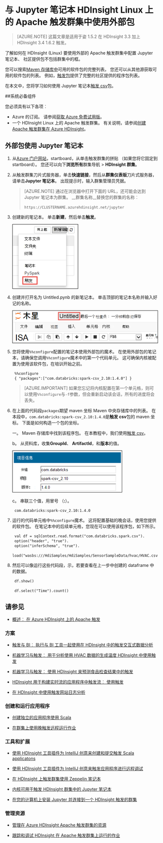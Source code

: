 <properties 
    pageTitle="外部包使用 HDInsight 上的 Apache 触发簇中的 Jupyter 笔记本 |Azure"
    description="分步说明如何使用 HDInsight 触发群集配置可用的 Jupyter 笔记本使用外部触发包。" 
    services="hdinsight" 
    documentationCenter="" 
    authors="nitinme" 
    manager="jhubbard" 
    editor="cgronlun"
    tags="azure-portal"/>

<tags 
    ms.service="hdinsight" 
    ms.workload="big-data" 
    ms.tgt_pltfrm="na" 
    ms.devlang="na" 
    ms.topic="article" 
    ms.date="10/28/2016" 
    ms.author="nitinme"/>


# <a name="use-external-packages-with-jupyter-notebooks-in-apache-spark-clusters-on-hdinsight-linux"></a>与 Jupyter 笔记本 HDInsight Linux 上的 Apache 触发群集中使用外部包

>[AZURE.NOTE] 这篇文章是适用于姿 1.5.2 在 HDInsight 3.3 加上 HDInsight 3.4 1.6.2 触发。 

了解如何在 HDInsight (Linux) 要使用外部的 Apache 触发群集中配置 Jupyter 笔记本、 社区提供包不包括群集中的框。 

您可以搜索[Maven 存储库中](http://search.maven.org/)可用的软件包的完整列表。 您还可以从其他源获取可用的软件包的列表。 例如，[触发包](http://spark-packages.org/)提供了完整的社区提供的程序包列表。

在本文中，您将学习如何使用 Jupyter 笔记本[触发 csv](http://search.maven.org/#artifactdetails%7Ccom.databricks%7Cspark-csv_2.10%7C1.4.0%7Cjar)包。

##<a name="prerequisites"></a>系统必备组件

您必须具有以下各项︰

- Azure 的订阅。 请参阅[获取 Azure 免费试用版](https://azure.microsoft.com/documentation/videos/get-azure-free-trial-for-testing-hadoop-in-hdinsight/)。
- 一个 HDInsight Linux 上的 Apache 触发群集。 有关说明，请参阅[创建 Apache 触发群集在 Azure HDInsight](hdinsight-apache-spark-jupyter-spark-sql.md)。

## <a name="use-external-packages-with-jupyter-notebooks"></a>外部包使用 Jupyter 笔记本 

1. 从[Azure 门户网站](https://portal.azure.com/)，startboard，从单击触发群集的拼贴 （如果您将它固定到 startboard）。 您还可以向下**浏览所有**群集导航 > **HDInsight 群集**。   

2. 从触发群集刀片式服务器，单击**快速链接**，然后从**群集仪表板**刀片式服务器，请单击**Jupyter 笔记本**。 出现提示时，输入群集管理员凭据。

    > [AZURE.NOTE] 通过在浏览器中打开下面的 URL，还可能会达到 Jupyter 笔记本为群集。 __群集名称__替换您的群集的名称︰
    >
    > `https://CLUSTERNAME.azurehdinsight.net/jupyter`

2. 创建新的笔记本。 单击**新建**，然后单击**触发**。

    ![创建一个新的 Jupyter 笔记本](./media/hdinsight-apache-spark-jupyter-notebook-use-external-packages/hdispark.note.jupyter.createnotebook.png "创建一个新的 Jupyter 笔记本")

3. 创建并打开名为 Untitled.pynb 的新笔记本。 单击顶部的笔记本名称并输入好记的名称。

    ![提供笔记本的名称](./media/hdinsight-apache-spark-jupyter-notebook-use-external-packages/hdispark.note.jupyter.notebook.name.png "提供笔记本的名称")

4. 您将使用`%%configure`配置的笔记本使用外部包的魔术。 在使用外部包的笔记本，请确保您调用`%%configure`魔术中的第一个代码单元。 这可确保内核被配置为使用该软件包，在培训开始之前。

        %%configure
        { "packages":["com.databricks:spark-csv_2.10:1.4.0"] }


    >[AZURE.IMPORTANT] 如果您忘记将内核配置在第一个单元格，则可以使用`%%configure`与`-f`参数，但会重新启动该会话，所有的进度将会丢失。

5. 在上面的代码段`packages`期望 maven 坐标 Maven 中央存储库中的列表。 在本段中，`com.databricks:spark-csv_2.10:1.4.0`是**触发 csv**包的 maven 坐标。 下面是如何构造一个包的坐标。

    一。 Maven 存储库中找到该程序包。 在本教程中，我们使用[触发 csv](http://search.maven.org/#artifactdetails%7Ccom.databricks%7Cspark-csv_2.10%7C1.4.0%7Cjar)。
    
    b。 从资料库，收集**GroupId**、 **ArtifactId**，和**版本**的值。

    ![使用外部包与 Jupyter 笔记本](./media/hdinsight-apache-spark-jupyter-notebook-use-external-packages/use-external-packages-with-jupyter.png "使用外部包与 Jupyter 笔记本")

    c。 串联三个值，用冒号 （**:**）。

        com.databricks:spark-csv_2.10:1.4.0

6. 运行的代码单元格中`%%configure`魔术。 这将配置基础的晚会话，使用您提供的软件包。 在笔记本中的后续单元格，您现在可以使用该程序包，如下所示。

        val df = sqlContext.read.format("com.databricks.spark.csv").
        option("header", "true").
        option("inferSchema", "true").
        load("wasbs:///HdiSamples/HdiSamples/SensorSampleData/hvac/HVAC.csv")

7. 然后可以像运行这些代码段，示，若要查看在上一步中创建的 dataframe 中的数据。

        df.show()

        df.select("Time").count()


## <a name="seealso"></a>请参见


* [概述︰ 在 Azure HDInsight 上的 Apache 触发](hdinsight-apache-spark-overview.md)

### <a name="scenarios"></a>方案

* [触发与 BI︰ 执行与 BI 工具一起使用在 HDInsight 中的触发交互式数据分析](hdinsight-apache-spark-use-bi-tools.md)

* [机器学习与触发︰ 用于分析使用 HVAC 数据的生成温度 HDInsight 中使用触发](hdinsight-apache-spark-ipython-notebook-machine-learning.md)

* [机器学习与触发︰ 使用 HDInsight 来预测食品检查结果中的触发](hdinsight-apache-spark-machine-learning-mllib-ipython.md)

* [HDInsight 用于构建实时流的应用程序中触发流︰ 使用触发](hdinsight-apache-spark-eventhub-streaming.md)

* [在 HDInsight 中使用触发网站日志分析](hdinsight-apache-spark-custom-library-website-log-analysis.md)

### <a name="create-and-run-applications"></a>创建和运行应用程序

* [创建独立的应用程序使用 Scala](hdinsight-apache-spark-create-standalone-application.md)

* [在群集上使用晚触发远程运行作业](hdinsight-apache-spark-livy-rest-interface.md)

### <a name="tools-and-extensions"></a>工具和扩展

* [使用 HDInsight 工具插件为 IntelliJ 创意来创建和提交触发 Scala applicatons](hdinsight-apache-spark-intellij-tool-plugin.md)

* [使用 HDInsight 工具插件为 IntelliJ 创意来触发应用程序进行远程调试](hdinsight-apache-spark-intellij-tool-plugin-debug-jobs-remotely.md)

* [在 HDInsight 上触发群集使用 Zeppelin 笔记本](hdinsight-apache-spark-use-zeppelin-notebook.md)

* [内核可用于触发 HDInsight 群集中的 Jupyter 笔记本](hdinsight-apache-spark-jupyter-notebook-kernels.md)

* [在您的计算机上安装 Jupyter 并连接到一个 HDInsight 触发的群集](hdinsight-apache-spark-jupyter-notebook-install-locally.md)

### <a name="manage-resources"></a>管理资源

* [管理在 Azure HDInsight Apache 触发群集的资源](hdinsight-apache-spark-resource-manager.md)

* [跟踪和调试 HDInsight 在 Apache 触发群集上运行的作业](hdinsight-apache-spark-job-debugging.md)
